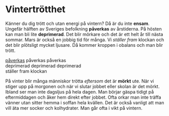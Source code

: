 # Vintertrötthet

Känner du dig trött och utan energi på vintern? Då är du inte **ensam**. Ungefär hälften av Sveriges befolkning **påverkas** av årstiderna. På hösten kan man bli lite **deprimerad**. Det blir mörkare och det är ett helt år till nästa sommar. Mars är också en jobbig tid för många. Vi *ställer fram* klockan och det blir plötsligt mycket ljusare. Då kommer kroppen i obalans och man blir trött.

[påverkas](https://sv.wiktionary.org/wiki/p%C3%A5verka#Verb) påverkas påverkas  
deprimerad deprimerad deprimerad  
ställer fram klockan

På vinter blir många människor trötta *eftersom* det är **mörkt** ute. När vi stiger upp på morgonen och när vi slutar jobbet eller skolan är det mörkt. Ibland ser man inte dagsljus på hela dagen. Man börjar gäspa tidigt på eftermiddagen och åker hem direkt efter jobbet. Ofta orkar man inte träffa vänner utan sitter hemma i soffan hela kvällen. Det är också vanligt att man vill äta mer socker och kolhydrater. Man går ofta i vikt på vintern.


<!--stackedit_data:
eyJoaXN0b3J5IjpbMTgzNDMxNjg5MCwtNjI2MDEzNDQwLC0yMT
I0MTcwMTU5LC0xMjIxMDE4MjQwLC01OTE5NDYwNjVdfQ==
-->